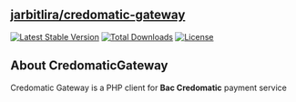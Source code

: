 ## [jarbitlira/credomatic-gateway](https://github.com/jarbitlira/credomatic-gateway)

[![Latest Stable Version](https://poser.pugx.org/jarbitlira/credomatic-gateway/v/stable)](https://packagist.org/packages/jarbitlira/credomatic-gateway)
[![Total Downloads](https://poser.pugx.org/jarbitlira/credomatic-gateway/downloads)](https://packagist.org/packages/jarbitlira/credomatic-gateway)
[![License](https://poser.pugx.org/jarbitlira/credomatic-gateway/license)](https://packagist.org/packages/jarbitlira/credomatic-gateway)


## About CredomaticGateway

Credomatic Gateway is a PHP client for **Bac Credomatic** payment service